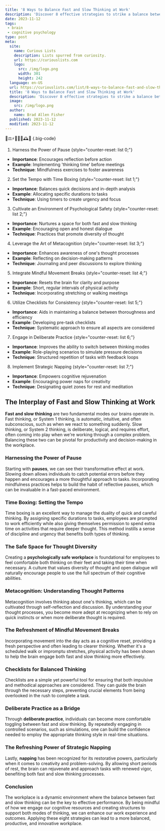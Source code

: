 ```yaml
---
title: '8 Ways to Balance Fast and Slow Thinking at Work'
description: 'Discover 8 effective strategies to strike a balance between quick decision-making and thoughtful analysis at work. Stay curious while optimizing your productivity.'
date: 2023-11-12
tags:
 - brain
 - cognitive psychology
type: post
meta:
  site:
    name: Curious Lists
    description: Lists spurred from curiosity.
    url: https://curiouslists.com
    logo:
      src: /img/logo.png
      width: 301
      height: 242
  language: en-US
  url: https://curiouslists.com/list/8-ways-to-balance-fast-and-slow-thinking-at-work
  title: '8 Ways to Balance Fast and Slow Thinking at Work'
  description: 'Discover 8 effective strategies to strike a balance between quick decision-making and thoughtful analysis at work. Stay curious while optimizing your productivity.'
  image:
    src: /img/logo.png
  author:
    name: Brad Allen Fisher
  published: 2023-11-12
  modified: 2023-11-12
---
```



🧠⚖️⚡️🐢💭🔄🕰️🤔 {.big-code}

1. Harness the Power of Pause {style="counter-reset: list 0;"}
  - **Importance**: Encourages reflection before action
  - **Example**: Implementing 'thinking time' before meetings
  - **Technique**: Mindfulness exercises to foster awareness

2. Set the Tempo with Time Boxing {style="counter-reset: list 1;"}
  - **Importance**: Balances quick decisions and in-depth analysis
  - **Example**: Allocating specific durations to tasks
  - **Technique**: Using timers to create urgency and focus

3. Cultivate an Environment of Psychological Safety {style="counter-reset: list 2;"}
  - **Importance**: Nurtures a space for both fast and slow thinking
  - **Example**: Encouraging open and honest dialogue
  - **Technique**: Practices that promote diversity of thought

4. Leverage the Art of Metacognition {style="counter-reset: list 3;"}
  - **Importance**: Enhances awareness of one's thought processes
  - **Example**: Reflecting on decision-making patterns
  - **Technique**: Journaling and peer discussions to explore thinking

5. Integrate Mindful Movement Breaks {style="counter-reset: list 4;"}
  - **Importance**: Resets the brain for clarity and purpose
  - **Example**: Short, regular intervals of physical activity
  - **Technique**: Incorporating stretching or walking meetings

6. Utilize Checklists for Consistency {style="counter-reset: list 5;"}
  - **Importance**: Aids in maintaining a balance between thoroughness and efficiency
  - **Example**: Developing pre-task checklists
  - **Technique**: Systematic approach to ensure all aspects are considered

7. Engage in Deliberate Practice {style="counter-reset: list 6;"}
  - **Importance**: Improves the ability to switch between thinking modes
  - **Example**: Role-playing scenarios to simulate pressure decisions
  - **Technique**: Structured repetition of tasks with feedback loops

8. Implement Strategic Napping {style="counter-reset: list 7;"}
  - **Importance**: Empowers cognitive rejuvenation
  - **Example**: Encouraging power naps for creativity
  - **Technique**: Designating quiet zones for rest and meditation

## The Interplay of Fast and Slow Thinking at Work

**Fast and slow thinking** are two fundamental modes our brains operate in. Fast thinking, or System 1 thinking, is automatic, intuitive, and often subconscious, such as when we react to something suddenly. Slow thinking, or System 2 thinking, is deliberate, logical, and requires effort, often coming into play when we're working through a complex problem. Balancing these two can be pivotal for productivity and decision-making in the workplace.

### Harnessing the Power of Pause

Starting with **pauses**, we can see their transformative effect at work. Slowing down allows individuals to catch potential errors before they happen and encourages a more thoughtful approach to tasks. Incorporating mindfulness practices helps to build the habit of reflective pauses, which can be invaluable in a fast-paced environment.

### Time Boxing: Setting the Tempo

Time boxing is an excellent way to manage the duality of quick and careful thinking. By assigning specific durations to tasks, employees are prompted to work efficiently while also giving themselves permission to spend extra time on activities that require deeper thought. This method instills a sense of discipline and urgency that benefits both types of thinking.

### The Safe Space for Thought Diversity

Creating a **psychologically safe workplace** is foundational for employees to feel comfortable both thinking on their feet and taking their time when necessary. A culture that values diversity of thought and open dialogue will naturally encourage people to use the full spectrum of their cognitive abilities.

### Metacognition: Understanding Thought Patterns

Metacognition involves thinking about one's thinking, which can be cultivated through self-reflection and discussion. By understanding your thought processes, you become more adept at recognizing when to rely on quick instincts or when more deliberate thought is required.

### The Refreshment of Mindful Movement Breaks

Incorporating movement into the day acts as a cognitive reset, providing a fresh perspective and often leading to clearer thinking. Whether it's a scheduled walk or impromptu stretches, physical activity has been shown to help the brain engage both fast and slow thinking more effectively.

### Checklists for Balanced Thinking

Checklists are a simple yet powerful tool for ensuring that both impulsive and methodical approaches are considered. They can guide the brain through the necessary steps, preventing crucial elements from being overlooked in the rush to complete a task.

### Deliberate Practice as a Bridge

Through **deliberate practice**, individuals can become more comfortable toggling between fast and slow thinking. By repeatedly engaging in controlled scenarios, such as simulations, one can build the confidence needed to employ the appropriate thinking style in real-time situations.

### The Refreshing Power of Strategic Napping

Lastly, **napping** has been recognized for its restorative powers, particularly when it comes to creativity and problem-solving. By allowing short periods of rest, the brain can rejuvenate and approach tasks with renewed vigor, benefiting both fast and slow thinking processes.

### Conclusion

The workplace is a dynamic environment where the balance between fast and slow thinking can be the key to effective performance. By being mindful of how we engage our cognitive resources and creating structures to support both modes of thinking, we can enhance our work experience and outcomes. Applying these eight strategies can lead to a more balanced, productive, and innovative workplace.